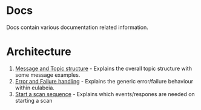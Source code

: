 # Docs

Docs contain various documentation related information.

# Architecture

1. [Message and Topic structure](./messaging.md) - Explains the overall topic structure with some message examples.
1. [Error and Failure handling](./error-handling.md) - Explains the generic error/failure behaviour within eulabeia.
1. [Start a scan sequence](./start_scan_sequence.md) - Explains which events/respones are needed on starting a scan

